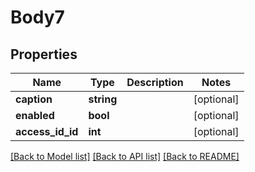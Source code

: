 # Body7

## Properties
Name | Type | Description | Notes
------------ | ------------- | ------------- | -------------
**caption** | **string** |  | [optional] 
**enabled** | **bool** |  | [optional] 
**access_id_id** | **int** |  | [optional] 

[[Back to Model list]](../README.md#documentation-for-models) [[Back to API list]](../README.md#documentation-for-api-endpoints) [[Back to README]](../README.md)


